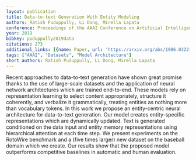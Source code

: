 ```yaml
---
layout: publication
title: Data-to-text Generation With Entity Modeling
authors: Ratish Puduppully, Li Dong, Mirella Lapata
conference: Proceedings of the AAAI Conference on Artificial Intelligence
year: 2019
bibkey: puduppully2019data
citations: 273
additional_links: [{name: Paper, url: 'https://arxiv.org/abs/1906.03221'}]
tags: ["AAAI", "Datasets", "Model Architecture"]
short_authors: Ratish Puduppully, Li Dong, Mirella Lapata
---
```

Recent approaches to data-to-text generation have shown great promise thanks
to the use of large-scale datasets and the application of neural network
architectures which are trained end-to-end. These models rely on representation
learning to select content appropriately, structure it coherently, and
verbalize it grammatically, treating entities as nothing more than vocabulary
tokens. In this work we propose an entity-centric neural architecture for
data-to-text generation. Our model creates entity-specific representations
which are dynamically updated. Text is generated conditioned on the data input
and entity memory representations using hierarchical attention at each time
step. We present experiments on the RotoWire benchmark and a (five times
larger) new dataset on the baseball domain which we create. Our results show
that the proposed model outperforms competitive baselines in automatic and
human evaluation.